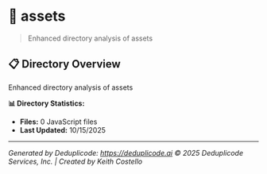 # 📁 assets

> Enhanced directory analysis of assets

## 📋 Directory Overview

Enhanced directory analysis of assets

**📊 Directory Statistics:**
- **Files:** 0 JavaScript files
- **Last Updated:** 10/15/2025

---

*Generated by Deduplicode: https://deduplicode.ai*
*© 2025 Deduplicode Services, Inc. | Created by Keith Costello*
